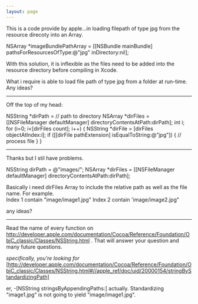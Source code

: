 ```yaml
---
layout: page
---
```


This is a code provide by apple...in loading filepath of  type jpg from the resource direcoty into an Array.
    
 NSArray *imageBundlePathArray = [[NSBundle mainBundle] pathsForResourcesOfType:@"jpg" inDirectory:nil];

With this solution, it is inflexible as the files need to be added into the resource directory before compiling in Xcode.

What i require is able to load file path of type jpg from a folder at run-time.  Any ideas?

----

Off the top of my head:
    
 NSString *dirPath = // path to directory
 NSArray *dirFiles = [[NSFileManager defaultManager] directoryContentsAtPath:dirPath];
 int i;
 for (i=0; i<[dirFiles count]; i++)
 {
 	NSString *dirFile = [dirFiles objectAtIndex:i];
 	if ([[dirFile pathExtension] isEqualToString:@"jpg"])
 	{
 		// process file
 	}
 }


----

Thanks but I stil have problems.

    
 NSString dirPath = @"images/";
 NSArray *dirFiles = [[NSFileManager defaultManager] directoryContentsAtPath:dirPath];


Basically i need dirFiles Array to include the relative path as well as the file name.  For example.  
Index 1 contain "image/image1.jpg"
Index 2 contain 'image/image2.jpg"

any ideas?

----

Read the name of every function on http://developer.apple.com/documentation/Cocoa/Reference/Foundation/ObjC_classic/Classes/NSString.html .   That will answer your question and many future questions.

*specifically, you're looking for*  [http://developer.apple.com/documentation/Cocoa/Reference/Foundation/ObjC_classic/Classes/NSString.html#//apple_ref/doc/uid/20000154/stringByStandardizingPath]

er,     -[NSString stringsByAppendingPaths:] actually.  Standardizing "image1.jpg" is not going to yield "image/image1.jpg".
